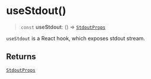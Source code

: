 # useStdout()

> `const` **useStdout**: () => [`StdoutProps`](../type-aliases/StdoutProps.md)

`useStdout` is a React hook, which exposes stdout stream.

## Returns

[`StdoutProps`](../type-aliases/StdoutProps.md)
